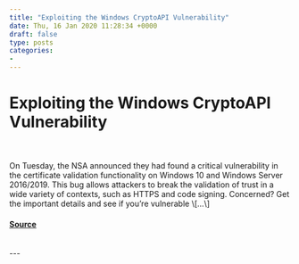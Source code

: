 ```yaml
---
title: "Exploiting the Windows CryptoAPI Vulnerability"
date: Thu, 16 Jan 2020 11:28:34 +0000
draft: false
type: posts
categories: 
- 
---
```

# Exploiting the Windows CryptoAPI Vulnerability

<br/>

<br/>
On Tuesday, the NSA announced they had found a critical vulnerability in the certificate validation functionality on Windows 10 and Windows Server 2016/2019. This bug allows attackers to break the validation of trust in a wide variety of contexts, such as HTTPS and code signing. Concerned? Get the important details and see if you’re vulnerable \[…\]

#### [Source](https://blog.trailofbits.com/2020/01/16/exploiting-the-windows-cryptoapi-vulnerability/)

<br/>
---
